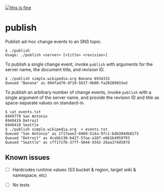 [![this is fine](https://img.shields.io/badge/Dev%20status-Works%20For%20Me-red.svg)](https://media.giphy.com/media/z9AUvhAEiXOqA/source.gif)

publish
=======

Publish ad-hoc change events to an SNS topic.

    $ ./publish
    Usage: ./publish <server> [<title> <revision>]

To publish a single change event, invoke `publish` with arguments for the server name,
the document title, and revision ID.

    $ ./publish simple.wikipedia.org Banana 6934315
    Queued "Banana" as 094fad70-df19-5637-9b00-fa20209833ed

To publish an arbitrary number of change events, invoke `publish` with a single argument
of the server name, and provide the revision ID and title as space-separate values on 
standard-in.

    $ cat events.txt
    6949779 San Antonio
    6948419 Detroit
    6948410 Seattle
    $ ./publish simple.wikipedia.org  < events.txt 
    Queued "San Antonio" as 1f17eae2-0469-514a-9fc1-bdb304db8173
    Queued "Detroit" as 4cabb130-b427-57aa-a107-e661b4959793
    Queued "Seattle" as cff171fb-37ff-5044-9342-26aa374d507d


Known issues
------------

- [ ] Hardcodes runtime values (S3 bucket & region, target wiki & namespace, etc)
- [ ] No tests


